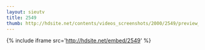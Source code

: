 ```yaml
---
layout: sieutv
title: 2549
thumb: http://hdsite.net/contents/videos_screenshots/2000/2549/preview_360p.mp4.jpg
---
```

{% include iframe src='http://hdsite.net/embed/2549' %}
 
